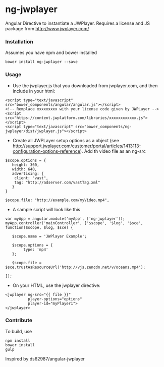 # ng-jwplayer

Angular Directive to instantiate a JWPlayer. Requires a license and JS package from http://www.jwplayer.com/

### Installation

Assumes you have npm and bower installed

~~~~
bower install ng-jwplayer --save
~~~~

### Usage

* Use the jwplayer.js that you downloaded from jwplayer.com, and then include in your html:

~~~~
<script type="text/javascript" src="bower_components/angular/angular.js"></script>
<!-- Remplace xxxxxxxxx with your license code given by JWPLayer -->
<script src="https://content.jwplatform.com/libraries/xxxxxxxxxxxx.js"></script>    
<script type="text/javascript" src="bower_components/ng-jwplayer/dist/jwplayer.js"></script>
~~~~

* Create all JWPLayer setup options as a object (see http://support.jwplayer.com/customer/portal/articles/1413113-configuration-options-reference). Add th video file as an ng-src

~~~~
$scope.options = {
   height: 360,
   width: 640,
   advertising: {
   	client: "vast",
	tag: "http://adserver.com/vastTag.xml"
   }
}

$scope.file: "http://example.com/myVideo.mp4",

~~~~

* A sample script will look like this

~~~~
var myApp = angular.module('myApp', ['ng-jwplayer']);
myApp.controller('mainController', ['$scope', '$log', '$sce', function($scope, $log, $sce) {

   $scope.name = 'JWPlayer Example';
            
   $scope.options = {
        type: 'mp4'
   };
            
   $scope.file = $sce.trustAsResourceUrl('http://vjs.zencdn.net/v/oceans.mp4');

]);

~~~~

* On your HTML, use the jwplayer directive:

~~~~
<jwplayer ng-src="{{ file }}"
          player-options="options"
          player-id="myPlayer1">
</jwplayer>
~~~~

### Contribute

To build, use

~~~~
npm install
bower install
gulp
~~~~

Inspired by ds62987/angular-jwplayer

